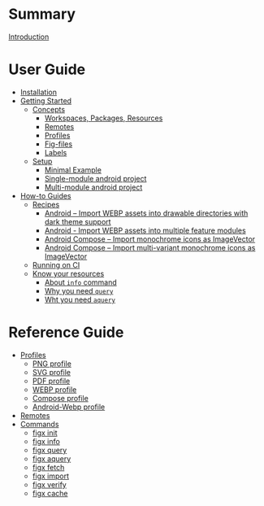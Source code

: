 # Summary

[Introduction](./README.md)

# User Guide

- [Installation](./user_guide/1-installation.md)
- [Getting Started](./user_guide/2-getting-started.md)
    - [Concepts](./user_guide/2.1-concepts.md)
        - [Workspaces, Packages, Resources](./user_guide/2.1.1-workspaces-packages-resources.md)
        - [Remotes](./user_guide/2.1.2-remotes.md)
        - [Profiles](./user_guide/2.1.3-profiles.md)
        - [Fig-files](./user_guide/2.1.4-fig-files.md)
        - [Labels](./user_guide/2.1.5-labels.md)
    - [Setup](./user_guide/2.2-setup.md)
        - [Minimal Example](./user_guide/2.2.1-minimal-example.md)
        - [Single-module android project]()
        - [Multi-module android project]()
- [How-to Guides](./user_guide/3-how-to-guides.md)
    - [Recipes](./user_guide/3.1-recipes.md)
        - [Android – Import WEBP assets into drawable directories with dark theme support](./user_guide/3.1.1-android-webp-1.md)
        - [Android - Import WEBP assets into multiple feature modules](./user_guide/3.1.2-android-webp-2.md)
        - [Android Compose – Import monochrome icons as ImageVector](./user_guide/3.1.3-android-compose-1.md)
        - [Android Compose – Import multi-variant monochrome icons as ImageVector](./user_guide/3.1.4-android-compose-2.md)
    - [Running on CI](./user_guide/3.2-running-on-ci.md)
    - [Know your resources]()
        - [About `info` command]()
        - [Why you need `query`]()
        - [Wht you need `aquery`]()

# Reference Guide

- [Profiles](./reference/1-profiles.md)
    - [PNG profile](./reference/1.1-png-profile.md)
    - [SVG profile](./reference/1.2-svg-profile.md)
    - [PDF profile](./reference/1.3-pdf-profile.md)
    - [WEBP profile](./reference/1.4-webp-profile.md)
    - [Compose profile](./reference/1.5-compose-profile.md)
    - [Android-Webp profile](./reference/1.6-android-webp-profile.md)
- [Remotes](./reference/2-remotes.md)
- [Commands]()
    - [figx init]()
    - [figx info]()
    - [figx query]()
    - [figx aquery]()
    - [figx fetch]()
    - [figx import]()
    - [figx verify]()
    - [figx cache]()
